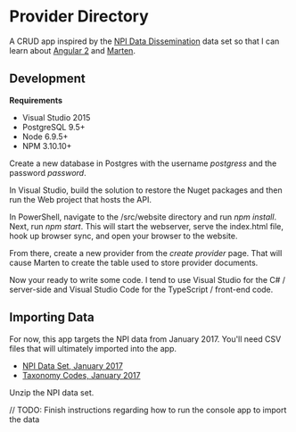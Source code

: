Provider Directory
==================

A CRUD app inspired by 
the [NPI Data Dissemination](http://download.cms.gov/nppes/NPI_Files.html)
data set so that I can learn about [Angular 2](https://angular.io/)
and [Marten](http://jasperfx.github.io/marten/).

Development
-----------

**Requirements**
* Visual Studio 2015
* PostgreSQL 9.5+
* Node 6.9.5+
* NPM 3.10.10+

Create a new database in Postgres with the username _postgress_ and the password _password_.

In Visual Studio, build the solution to restore the Nuget packages and then run the Web project that hosts the API. 

In PowerShell, navigate to the /src/website directory and run _npm install_. Next, run _npm start_.
This will start the webserver, serve the index.html file, hook up browser sync, and open your
browser to the website. 

From there, create a new provider from the _create provider_ page.
That will cause Marten to create the table used to store provider documents.

Now your ready to write some code. I tend to use Visual Studio for the C# / server-side
and Visual Studio Code for the TypeScript / front-end code.

Importing Data
-------------
For now, this app targets the NPI data from January 2017. You'll need CSV files that will ultimately imported into the app.

* [NPI Data Set, January 2017](http://download.cms.gov/nppes/NPPES_Data_Dissemination_March_2017.zip)
* [Taxonomy Codes, January 2017](http://www.nucc.org/images/stories/CSV/nucc_taxonomy_170.csv)

Unzip the NPI data set.

// TODO: Finish instructions regarding how to run the console app to import the data